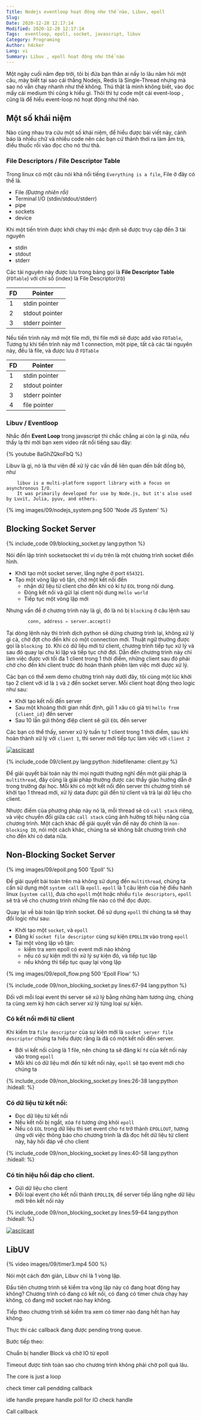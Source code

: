 ```yaml
---
Title: Nodejs eventloop hoạt động như thế nào, Libuv, epoll
Slug: 
Date: 2020-12-28 12:17:14
Modified: 2020-12-28 12:17:14
Tags:  eventloop, epoll, socket, javascript, libuv
Category: Programing
Author: h4cker
Lang: vi
Summary: Libuv , epoll hoạt động như thế nào
---
```


Một ngày cuối năm đẹp trời, tôi bị đứa bạn thân ai nấy lo lâu năm hỏi một câu, mày biết tại sao cái thằng Nodejs, Redis là Single-Thread nhưng mà sao nó vẫn chạy nhanh như thế không. Thú thật là mình không biết, vào đọc mấy cái medium thì cũng k hiểu gì. Thôi thì tự code một cái event-loop , cũng là để hiểu event-loop nó hoạt động như thế nào.


## Một số khái niệm

Nào cùng nhau tra cứu một số khái niệm, để hiểu được bài viết này, cảnh báo là nhiều chữ và nhiều code nên các bạn cứ thảnh thơi ra làm ấm trà, điếu thuốc rồi vào đọc cho nó thư thả.

### File Descriptors / File Descriptor Table

Trong linux có một câu nói khá nổi tiếng `Everything is a file`, File ở đây có thể là.
    
+ File *(Đương nhiên rồi)*
+ Terminal I/O (stdin/stdout/stderr)
+ pipe
+ sockets
+ device

Khi một tiến trình được khởi chạy thì mặc định sẽ được truy cập đến 3 tài nguyên

+ stdin
+ stdout
+ stderr

Các tài nguyên này được lưu trong bảng gọi là **File Descriptor Table** (`FDTable`) với chỉ số (index) là File Descriptor(`FD`)

|FD    	|Pointer   	            |
|---	|---	                |
|   1   |   stdin pointer   	|
|   2   |   stdout pointer	    |
|   3   |   stderr pointer	    |

Nếu tiến trình này mở một file mới, thì file mới sẽ được add vào `FDTable`, Tương tự khi tiến trình này mở 1 connection, một pipe, tất cả các tài nguyên này, đều là file, và được lưu ở `FDTable`

|FD    	|Pointer   	            |
|---	|---	                |
|   1   |   stdin pointer   	|
|   2   |   stdout pointer	    |
|   3   |   stderr pointer	    |
|   4   |   file pointer	    |

### Libuv / Eventloop

Nhắc đến **Event Loop** trong javascript thì chắc chẳng ai còn lạ gì nữa, nếu thấy lạ thì mời bạn xem video rất nổi tiếng sau đây:

{% youtube 8aGhZQkoFbQ %}


Libuv là gì, nó là thư viện để xử lý các vấn đề liên quan đến bất đồng bộ, như 

```
    libuv is a multi-platform support library with a focus on asynchronous I/O. 
    It was primarily developed for use by Node.js, but it's also used by Luvit, Julia, pyuv, and others.
```

{% img images/09/nodejs_system.png 500 'Node JS System' %}


## Blocking Socket Server

{% include_code 09/blocking_socket.py lang:python %}

Nói đến lập trình socketsocket thì ví dụ trên là một chương trình socket điển hình. 
- Khởi tạo một socket server, lắng nghe ở port `654321`. 
- Tạo một vòng lặp vô tận, chờ một kết nối đến
    - nhận dữ liệu từ client cho đến khi có kí tự `EOL` trong nội dung.
    - Đóng kết nối và gửi lại client nội dung `Hello world`
    - Tiếp tục một vòng lặp mới

Nhưng vấn đề ở chương trình này là gì, đó là nó bị `blocking` ở câu lệnh sau 

```python
        conn, address = server.accept()
```

Tại dòng lệnh này thì trình dịch python sẽ dừng chương trình lại, không xử lý gì cả, chờ đợt cho đến khi có một connection mới. Thuật ngữ thường được gọi là `blocking IO`. Khi có dữ liệu mới từ client, chương trình tiếp tục xử lý và sau đó quay lại chu kì lặp và tiếp tục chờ đợi. Dẫn đến chương trình này chỉ làm việc được với tối đa 1 client trong 1 thời điểm, những client sau đó phải chờ cho đến khi client trước đó hoàn thành phiên làm việc mới được xử lý.

Các bạn có thể xem demo chường trình này dưới đây, tôi cùng một lúc khởi tạo 2 client với id là `1` và `2` đến socket server. Mỗi client hoạt động theo logic như sau:
- Khởi tạo kết nối đến server
- Sau một khoảng thời gian nhất định, gửi 1 xâu có giá trị `hello from {client_id}` đến server
- Sau 10 lần gửi thông điệp client sẽ gửi `EOL` đến server


Các bạn có thể thấy, server xử lý tuần tự 1 client trong 1 thời điểm, sau khi hoàn thành xử lý với `client 1`, thì server mới tiếp tục làm việc với `client 2` 



[![asciicast](https://asciinema.org/a/OMX7Buub9ksUi9k7eLiUSK6g8.svg)](https://asciinema.org/a/OMX7Buub9ksUi9k7eLiUSK6g8)


{% include_code 09/client.py lang:python :hidefilename: client.py  %}



Để giải quyết bài toán này thì mọi người thường nghĩ đến một giải pháp là `multithread`, đây cũng là giải pháp thường được các thầy giáo hướng dẫn ở trong trường đại học. Mỗi khi có một kết nối đến server thì chương trình sẽ khởi tạo 1 thread mới, xử lý data được gửi đến từ client và trả lại dữ liệu cho client.

Nhược điểm của phương pháp này nó là, mỗi thread sẽ có `call stack` riêng, và việc chuyển đổi giữa các `call stack` cũng ảnh hưởng tới hiệu năng của chương trình. Một cách khác để giải quyết vấn đề này đó chính là `non-blocking IO`, nói một cách khác, chúng ta sẽ không bắt chương trình chờ cho đến khi có data nữa.


## Non-Blocking Socket Server

{% img images/09/epoll.png 500 'Epoll' %}

Để giải quyết bài toán trên mà không sử dụng đến `multithread`, chúng ta cần sử dụng một `system call` là `epoll`. `epoll` là 1 câu lệnh của hệ điều hành linux (`system call`), đưa cho `epoll` một hoặc nhiều `file descriptors`, `epoll` sẽ trả về cho chương trình những file nào có thể đọc được.



Quay lại về bài toán lập trình socket. Để sử dụng `epoll` thì chúng ta sẽ thay đổi logic như sau:

- Khởi tạo một `socket`, và `epoll`
- Đăng kí `socket file descriptor` cùng sự kiện `EPOLLIN` vào trong `epoll`
- Tại một vòng lặp vô tận:
    + kiểm tra xem epoll có event mới nào không
    + nếu có sự kiện mới thì xử lý sự kiện đó, và tiếp tục lặp
    + nếu không thì tiếp tục quay lại vòng lặp


{% img images/09/epoll_flow.png 500 'Epoll Flow' %}



{% include_code 09/non_blocking_socket.py lines:67-94 lang:python %}

Đối với mỗi loại event thì server sẽ xử lý bằng những hàm tương ứng, chúng ta cùng xem kỹ hơn cách server xử lý từng loại sự kiện.

### Có kết nối mới từ client

Khi kiểm tra `file descriptor` của sự kiện mới là `socket server file descriptor` chúng ta hiểu được rằng là đã có một kết nối đến server.

+ Bởi vì kết nối cũng là 1 file, nên chúng ta sẽ đăng kí `fd` của kết nối này vào trong `epoll`
+ Mỗi khi có dữ liệu mới đến từ kết nối này, `epoll` sẽ tạo event mới cho chúng ta

{% include_code 09/non_blocking_socket.py lines:26-38 lang:python :hideall: %}


### Có dữ liệu từ kết nối:

+ Đọc dữ liệu từ kết nối
+ Nếu kết nối bị ngắt, xóa `fd` tương ứng khỏi `epoll`
+ Nếu có `EOL` trong dữ liệu thì set event cho `fd` trở thành `EPOLLOUT`, tương ứng với việc thông báo cho chương trình là đã đọc hết dữ liệu từ client này, hãy hồi đáp về cho client

{% include_code 09/non_blocking_socket.py lines:40-58 lang:python :hideall: %}

### Có tín hiệu hồi đáp cho client.

+ Gửi dữ liệu cho client
+ Đổi loại event cho kết nối thành `EPOLLIN`, để server tiếp lắng nghe dữ liệu mới trên kết nối này


{% include_code 09/non_blocking_socket.py lines:59-64 lang:python :hideall: %}


[![asciicast](https://asciinema.org/a/DQcgHeBbIcy7AXU1lP5VKeMqr.svg)](https://asciinema.org/a/DQcgHeBbIcy7AXU1lP5VKeMqr)


## LibUV

{% video  images/09/timer3.mp4 500 %}


Nói một cách đơn giản, Libuv chỉ là 1 vòng lặp.


Đầu tiên chương trình sẽ kiểm tra vòng lặp này có đang hoạt động hay không? Chương trình có đang có kết nối, có đang có timer chưa chạy hay không, có đang mở socket nào hay không.

Tiếp theo chương trình sẽ kiểm tra xem có timer nào đang hết hạn hay không.

Thực thi các callback đang được pending trong queue.

Bước tiếp theo:

Chuẩn bị handler
Block và chờ IO từ epoll

Timeout được tính toán sao cho chương trình không phải chờ poll quá lâu. 

The core is just a loop

check timer 
call pendding callback

idle handle
prepare handle
poll for IO
check handle

Call callback
